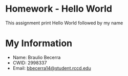 
# Homework - Hello World

This assignment print Hello World followed by my name

# My Information

- Name: Braulio Becerra
- CWID: 2998337
- Email: bbecerra14@student.rccd.edu
